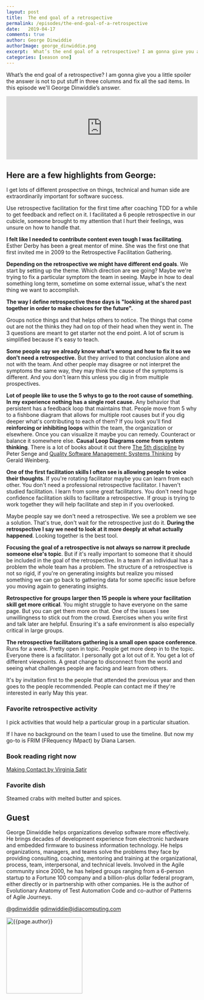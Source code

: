 ```yaml
---
layout: post
title:  The end goal of a retrospective
permalink: /episodes/the-end-goal-of-a-retrospective
date:   2019-04-17
comments: true
author: George Dinwiddie
authorImage: george_dinwiddie.png
excerpt:  What’s the end goal of a retrospective? I am gonna give you a little spoiler the answer is not to put stuff in three columns and fix all the sad items. In this episode we’ll hear George Dinwiddie’s answer.
categories: [season one]
---
```


What’s the end goal of a retrospective? I am gonna give you a little spoiler the answer is not to put stuff in three columns and fix all the sad items. In this episode we'll George Dinwiddie’s answer.

<iframe width="100%" height="166" scrolling="no" frameborder="no" allow="autoplay" src="https://w.soundcloud.com/player/?url=https%3A//api.soundcloud.com/tracks/607633776%3Fsecret_token%3Ds-vrgje&color=%23ff5500&auto_play=false&hide_related=false&show_comments=true&show_user=true&show_reposts=false&show_teaser=true"></iframe>

## Here are a few highlights from George:

I get lots of different prospective on things, technical and human side are extraordinarily important for software success.

Use retrospective facilitation for the first time after coaching TDD for a while to get feedback and reflect on it. I facilitated a 6 people retrospective in our cubicle, someone brought to my attention that I hurt their feelings, was unsure on how to handle that.

**I felt like I needed to contribute content even tough I was facilitating**. Esther Derby has been a great mentor of mine. She was the first one that first invited me in 2009 to the Retrospective Facilitation Gathering.

**Depending on the retrospective we might have different end goals**. We start by setting up the theme. Which direction are we going? Maybe we're trying to fix a particular symptom the team in seeing. Maybe in how to deal something long term, sometime on some external issue, what's the next thing we want to accomplish.

**The way I define retrospective these days is "looking at the shared past together in order to make choices for the future".**

Groups notice things and that helps others to notice. The things that come out are not the thinks they had on top of their head when they went in. The 3 questions are meant to get starter not the end point. A lot of scrum is simplified because it's easy to teach.

**Some people say we already know what's wrong and how to fix it so we don't need a retrospective.** But they arrived to that conclusion alone and not with the team. And other people may disagree or not interpret the symptoms the same way, they may think the cause of the symptoms is different. And you don't learn this unless you dig in from multiple prospectives.

**Lot of people like to use the 5 whys to go to the root cause of something. In my experience nothing has a single root cause.** Any behavior that persistent has a feedback loop that maintains that. People move from 5 why to a fishbone diagram that allows for multiple root causes but if you dig deeper what's contributing to each of them? If you look you'll find **reinforcing or inhibiting loops** within the team, the organization or elsewhere. Once you can visualize it maybe you can remedy. Counteract or balance it somewhere else. **Causal Loop Diagrams come from system thinking**. There is a lot of books about it out there [The 5th discipline](https://www.amazon.com/Fifth-Discipline-Practice-Learning-Organization/dp/0385517254) by Peter Senge and [Quality Software Management: Systems Thinking](https://www.goodreads.com/book/show/714348.Quality_Software_Management) by Gerald Weinberg.

**One of the first facilitation skills I often see is allowing people to voice their thoughts**. If you're rotating facilitator maybe you can learn from each other. You don't need a professional retrospective facilitator. I haven't studied facilitation. I learn from some great facilitators.  You don't need huge confidence facilitation skills to facilitate a retrospective. If group is trying to work together they will help facilitate and step in if you overlooked.

Maybe people say we don't need a retrospective. We see a problem we see a solution. That's true, don't wait for the retrospective just do it. **During the retrospective I say we need to look at it more deeply at what actually happened**. Looking together is the best tool.

**Focusing the goal of a retrospective is not always so narrow it preclude someone else's topic**. But if it's really important to someone that it should be included in the goal of the retrospective. In a team if an individual has a problem the whole team has a problem. The structure of a retrospective is not so rigid, if you're on generating insights but realize you missed something we can go back to gathering data for some specific issue before you moving again to generating insights.

**Retrospective for groups larger then 15 people is where your facilitation skill get more critical**. You might struggle to have everyone on the same page. But you can get them more on that. One of the issues I see unwillingness to stick out from the crowd. Exercises when you write first and talk later are helpful. Ensuring it's a safe environment is also especially critical in large groups.

**The retrospective facilitators gathering is a small open space conference**. Runs for a week. Pretty open in topic. People get more deep in to the topic. Everyone there is a facilitator. I personally got a lot out of it. You get a lot of different viewpoints. A great change to disconnect from the world and seeing what challenges people are facing and learn from others.

It's by invitation first to the people that attended the previous year and then goes to the people recommended. People can contact me if they're interested in early May this year.


### Favorite retrospective activity

I pick activities that would help a particular group in a particular situation.

If I have no background on the team I used to use the timeline. But now my go-to is FRIM (FRequency IMpact) by Diana Larsen.

### Book reading right now

[Making Contact by Virginia Satir](https://www.goodreads.com/book/show/611437.Making_Contact)

### Favorite dish

Steamed crabs with melted butter and spices.

## Guest

George Dinwiddie helps organizations develop software more effectively. He brings decades of development experience from electronic hardware and embedded firmware to business information technology. He helps organizations, managers, and teams solve the problems they face by providing consulting, coaching, mentoring and training at the organizational, process, team, interpersonal, and technical levels. Involved in the Agile community since 2000, he has helped groups ranging from a 6-person startup to a Fortune 100 company and a billion-plus dollar federal program, either directly or in partnership with other companies. He is the author of Evolutionary Anatomy of Test Automation Code and co-author of Patterns of Agile Journeys.

[@gdinwiddie](http://twitter.com/gdinwiddie)
[gdinwiddie@idiacomputing.com](gdinwiddie@idiacomputing.com)


<img width="200px" src="/assets/{{page.authorImage}}" alt="{{page.author}}">